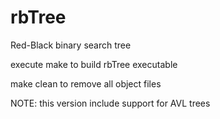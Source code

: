 # rbTree
Red-Black binary search tree

execute make to build rbTree executable

make clean to remove all object files

NOTE: this version include support for AVL trees
